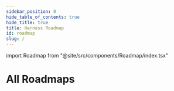 ```yaml
---
sidebar_position: 0
hide_table_of_contents: true
hide_title: true
title: Harness Roadmap
id: roadmap
slug: /
---
```


import Roadmap from "@site/src/components/Roadmap/index.tsx"

# All Roadmaps


<Roadmap />

